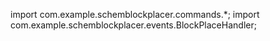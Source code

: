import com.example.schemblockplacer.commands.*;
import com.example.schemblockplacer.events.BlockPlaceHandler;

